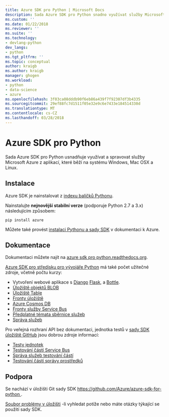 ```yaml
---
title: Azure SDK pro Python | Microsoft Docs
description: Sada Azure SDK pro Python snadno využívat služby Microsoft Azure z Python aplikací běžících na jakékoli platformě.
ms.custom: ''
ms.date: 01/22/2018
ms.reviewer: ''
ms.suite: ''
ms.technology:
- devlang-python
dev_langs:
- python
ms.tgt_pltfrm: ''
ms.topic: conceptual
author: kraigb
ms.author: kraigb
manager: ghogen
ms.workload:
- python
- data-science
- azure
ms.openlocfilehash: 3f03ca08dddb90f6eb86a439f7f92307df3b4335
ms.sourcegitcommit: 29ef88fc7d1511f05e32e9c6e7433e184514330d
ms.translationtype: MT
ms.contentlocale: cs-CZ
ms.lasthandoff: 03/28/2018
---
```

# <a name="azure-sdk-for-python"></a>Azure SDK pro Python

Sada Azure SDK pro Python usnadňuje využívat a spravovat služby Microsoft Azure z aplikací, které běží na systému Windows, Mac OSX a Linux.

## <a name="installation"></a>Instalace

Azure SDK je nainstalovat z [indexu balíčků Pythonu](https://pypi.python.org/pypi/azure).

Nainstalujte **nejnovější stabilní verze** (podporuje Python 2.7 a 3.x) následujícím způsobem:

```command
pip install azure
```

Můžete také provést [instalaci Pythonu a sady SDK](https://docs.microsoft.com/azure/python-how-to-install/) v dokumentaci k Azure.

## <a name="documentation"></a>Dokumentace

Dokumentaci můžete najít na [azure sdk pro python.readthedocs.org](http://azure-sdk-for-python.readthedocs.org/en/latest/index.html).

[Azure SDK pro středisku pro vývojáře Python](http://azure.microsoft.com/develop/python/) má také počet užitečné zdroje, včetně počtu kurzy:

- Vytvoření webové aplikace s [Django](/azure/app-service-web/web-sites-python-create-deploy-django-app) [Flask](/azure/app-service-web/web-sites-python-create-deploy-flask-app), a [Bottle](/azure/app-service-web/web-sites-python-create-deploy-bottle-app).
- [Úložiště objektů BLOB](/azure/storage/storage-python-how-to-use-blob-storage)
- [Úložiště Table](/azure/storage/storage-python-how-to-use-table-storage)
- [Fronty úložiště](/azure/storage/storage-python-how-to-use-queue-storage)
- [Azure Cosmos DB](/azure/cosmos-db/sql-api-python-application)
- [Fronty služby Service Bus](/azure/service-bus-messaging/service-bus-python-how-to-use-queues)
- [Předplatné témata sběrnice služeb](/azure/service-bus-messaging/service-bus-python-how-to-use-topics-subscriptions)
- [Správa služeb](/azure/cloud-services/cloud-services-python-how-to-use-service-management)

Pro veřejná rozhraní API bez dokumentaci, jednotka testů v [sady SDK úložiště GitHub](https://github.com/Azure/azure-sdk-for-python) jsou dobrou zdroje informací:

- [Testy jednotek](https://github.com/Azure/azure-storage-python/tree/master/tests)
- [Testování částí Service Bus](https://github.com/Azure/azure-sdk-for-python/tree/master/azure-servicebus/tests)
- [Správa služeb testování částí](https://github.com/Azure/azure-sdk-for-python/tree/master/azure-servicemanagement-legacy/tests)
- [Testování částí správy prostředků](https://github.com/Azure/azure-sdk-for-python/tree/master/azure-mgmt/tests)

## <a name="support"></a>Podpora

Se nachází v úložišti Git sady SDK [ https://github.com/Azure/azure-sdk-for-python ](https://github.com/Azure/azure-sdk-for-python).

[Soubor problémy v úložišti](https://github.com/Azure/azure-sdk-for-python/issues) -li vyhledat potíže nebo máte otázky týkající se použití sady SDK.

